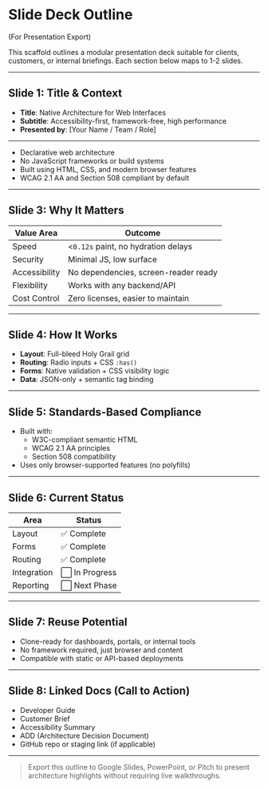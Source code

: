 # Slide Deck Outline

(For Presentation Export)

This scaffold outlines a modular presentation deck suitable for clients, customers, or internal briefings. Each section below maps to 1-2 slides.

---

## Slide 1: Title & Context

- **Title**: Native Architecture for Web Interfaces
- **Subtitle**: Accessibility-first, framework-free, high performance
- **Presented by**: [Your Name / Team / Role]

---

- Declarative web architecture
- No JavaScript frameworks or build systems
- Built using HTML, CSS, and modern browser features
- WCAG 2.1 AA and Section 508 compliant by default

---

## Slide 3: Why It Matters

| Value Area      | Outcome                             |
|-----------------|--------------------------------------|
| Speed           | <`0.12s` paint, no hydration delays     |
| Security        | Minimal JS, low surface              |
| Accessibility   | No dependencies, screen-reader ready |
| Flexibility      | Works with any backend/API           |
| Cost Control     | Zero licenses, easier to maintain    |

---

## Slide 4: How It Works

- **Layout**: Full-bleed Holy Grail grid
- **Routing**: Radio inputs + CSS `:has()`
- **Forms**: Native validation + CSS visibility logic
- **Data**: JSON-only + semantic tag binding

---

## Slide 5: Standards-Based Compliance

- Built with:
  - W3C-compliant semantic HTML
  - WCAG 2.1 AA principles
  - Section 508 compatibility
- Uses only browser-supported features (no polyfills)

---

## Slide 6: Current Status

| Area        | Status       |
|-------------|--------------|
| Layout      | ✅ Complete   |
| Forms       | ✅ Complete   |
| Routing     | ✅ Complete   |
| Integration | ⬜ In Progress|
| Reporting   | ⬜ Next Phase |

---

## Slide 7: Reuse Potential

- Clone-ready for dashboards, portals, or internal tools
- No framework required, just browser and content
- Compatible with static or API-based deployments

---

## Slide 8: Linked Docs (Call to Action)

- Developer Guide
- Customer Brief
- Accessibility Summary
- ADD (Architecture Decision Document)
- GitHub repo or staging link (if applicable)

---

> Export this outline to Google Slides, PowerPoint, or Pitch to present architecture highlights without requiring live walkthroughs.
